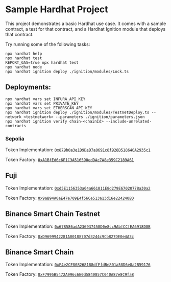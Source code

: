 # Sample Hardhat Project

This project demonstrates a basic Hardhat use case. It comes with a sample contract, a test for that contract, and a Hardhat Ignition module that deploys that contract.

Try running some of the following tasks:

```shell
npx hardhat help
npx hardhat test
REPORT_GAS=true npx hardhat test
npx hardhat node
npx hardhat ignition deploy ./ignition/modules/Lock.ts
```

## Deployments:

```
npx hardhat vars set INFURA_API_KEY
npx hardhat vars set PRIVATE_KEY
npx hardhat vars set ETHERSCAN_API_KEY
npx hardhat ignition deploy ./ignition/modules/TestnetDeploy.ts --network <testnetwork> --parameters ./ignition/parameters.json
npx hardhat ignition verify chain-<chainId> --include-unrelated-contracts
```

### Sepolia

Token Implementation: [`0x879b0a3e1D9DeD7a0691c8f928D518640A2935c1`](https://sepolia.etherscan.io/address/0x879b0a3e1D9DeD7a0691c8f928D518640A2935c1)

Token Factory: [`0xA1BfEd6c6F1C3A516590edDAc7A8e359C2189A61`](https://sepolia.etherscan.io/address/0xA1BfEd6c6F1C3A516590edDAc7A8e359C2189A61)

## Fuji

Token Implementation: [`0xd5E1156353a64a661811E8d279E67020778a30a2`](https://testnet.snowtrace.io/address/0xd5E1156353a64a661811E8d279E67020778a30a2)

Token Factory: [`0x9aB94A0aE47e709E4f56Ce513a13d16e224240BD`](https://testnet.snowtrace.io/address/0x9aB94A0aE47e709E4f56Ce513a13d16e224240BD)

## Binance Smart Chain Testnet

Token Implementation: [`0x678586adA236937458D0e8cc9AbfCCfEA6918D8B`](https://bscscan.com/address/0x678586adA236937458D0e8cc9AbfCCfEA6918D8B)

Token Factory: [`0xD9699942281A00188707d3244c9Cb827DE0e4A3c`](https://bscscan.com/address/0xD9699942281A00188707d3244c9Cb827DE0e4A3c)

## Binance Smart Chain

Token Implementation: [`0xF4e2CE808268188dfFfdBe801a58D6e8a2B59176`](https://bscscan.com/address/0xF4e2CE808268188dfFfdBe801a58D6e8a2B59176)

Token Factory: [`0xF7995B5472A996c6E0d5840857C040A87e8C9fa8`](https://bscscan.com/address/0xF7995B5472A996c6E0d5840857C040A87e8C9fa8)